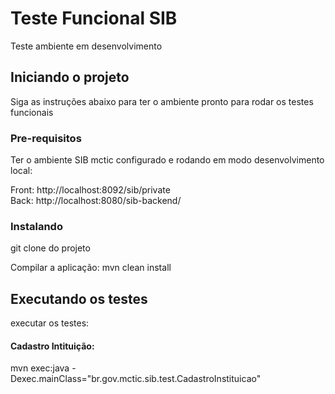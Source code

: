 # Teste Funcional SIB
Teste ambiente em desenvolvimento

## Iniciando o projeto
Siga as instruções abaixo para ter o ambiente pronto para rodar os testes funcionais

### Pre-requisitos

Ter o ambiente SIB mctic configurado e rodando em modo desenvolvimento local:


Front: http://localhost:8092/sib/private </br>
Back:  http://localhost:8080/sib-backend/

### Instalando

git clone do projeto

Compilar a aplicação: mvn clean install

## Executando os testes

executar os testes:

#### Cadastro Intituição: 
mvn exec:java -Dexec.mainClass="br.gov.mctic.sib.test.CadastroInstituicao"


